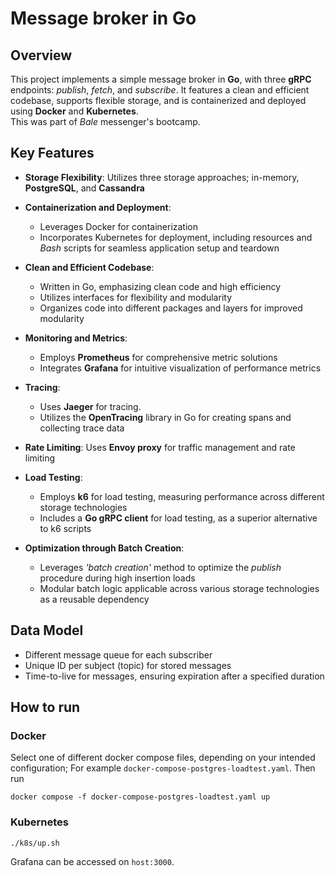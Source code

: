 # Message broker in Go

## Overview
This project implements a simple message broker in **Go**, with three **gRPC** endpoints: *publish*, *fetch*, and *subscribe*. It features a clean and efficient codebase, supports flexible storage, and is containerized and deployed using **Docker** and **Kubernetes**.  
This was part of *Bale* messenger's bootcamp.

## Key Features

- **Storage Flexibility**: Utilizes three storage approaches; in-memory, **PostgreSQL**, and **Cassandra**

- **Containerization and Deployment**:
  - Leverages Docker for containerization
  - Incorporates Kubernetes for deployment, including resources and *Bash* scripts for seamless application setup and teardown

- **Clean and Efficient Codebase**:
  - Written in Go, emphasizing clean code and high efficiency
  - Utilizes interfaces for flexibility and modularity
  - Organizes code into different packages and layers for improved modularity

- **Monitoring and Metrics**:
  - Employs **Prometheus** for comprehensive metric solutions
  - Integrates **Grafana** for intuitive visualization of performance metrics

- **Tracing**:
  - Uses **Jaeger** for tracing.
  - Utilizes the **OpenTracing** library in Go for creating spans and collecting trace data

- **Rate Limiting**: Uses **Envoy proxy** for traffic management and rate limiting

- **Load Testing**:
  - Employs **k6** for load testing, measuring performance across different storage technologies
  - Includes a **Go gRPC client** for load testing, as a superior alternative to k6 scripts

- **Optimization through Batch Creation**:
  - Leverages *'batch creation'* method to optimize the *publish* procedure during high insertion loads
  - Modular batch logic applicable across various storage technologies as a reusable dependency

## Data Model
- Different message queue for each subscriber
- Unique ID per subject (topic) for stored messages
- Time-to-live for messages, ensuring expiration after a specified duration

## How to run
### Docker
Select one of different docker compose files, depending on your intended configuration; For example `docker-compose-postgres-loadtest.yaml`. Then run
```shell
docker compose -f docker-compose-postgres-loadtest.yaml up
```
### Kubernetes
```shell
./k8s/up.sh
```
Grafana can be accessed on `host:3000`.
